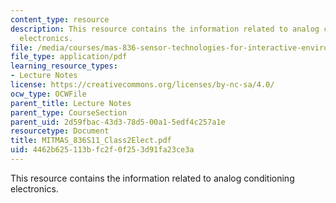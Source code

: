 ```yaml
---
content_type: resource
description: This resource contains the information related to analog conditioning
  electronics.
file: /media/courses/mas-836-sensor-technologies-for-interactive-environments-spring-2011/4462b625113bfc2f0f253d91fa23ce3a_MITMAS_836S11_Class2Elect.pdf
file_type: application/pdf
learning_resource_types:
- Lecture Notes
license: https://creativecommons.org/licenses/by-nc-sa/4.0/
ocw_type: OCWFile
parent_title: Lecture Notes
parent_type: CourseSection
parent_uid: 2d59fbac-43d3-78d5-00a1-5edf4c257a1e
resourcetype: Document
title: MITMAS_836S11_Class2Elect.pdf
uid: 4462b625-113b-fc2f-0f25-3d91fa23ce3a
---
```

This resource contains the information related to analog conditioning electronics.